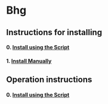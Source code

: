 # Bhg 
## Instructions for installing


#### 0. [Install using the Script](https://github.com/westpoint-robotics/usma_bhg/blob/master/SCRIPT_INSTALL.md)
#### 1. [Install Manually](https://github.com/westpoint-robotics/usma_bhg/blob/master/Orig_Install_directions.md)

## Operation instructions
#### 0. [Install using the Script](https://github.com/westpoint-robotics/usma_bhg/blob/master/BHG_OPERATION.md)

